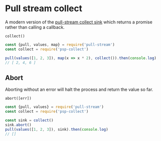 # Pull stream collect

A modern version of the
[pull-stream collect sink](https://pull-stream.github.io/#collect) which returns
a promise rather than calling a callback.

```
collect()
```

```js
const {pull, values, map} = require('pull-stream')
const collect = require('psp-collect')

pull(values([1, 2, 3]), map(x => x * 2), collect()).then(console.log)
// [ 2, 4, 6 ]
```

## Abort

Aborting without an error will halt the process and return the value so far.

```
abort([err])
```

```js
const {pull, values} = require('pull-stream')
const collect = require('psp-collect')

const sink = collect()
sink.abort()
pull(values([1, 2, 3]), sink).then(console.log)
// []
```
